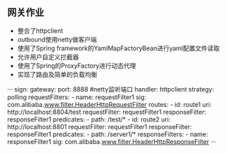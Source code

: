 ## 网关作业 ##
- 整合了httpclient
- outbound使用netty做客户端
- 使用了Spring framework的YamlMapFactoryBean进行yaml配置文件读取
- 允许用户自定义拦截器
- 使用了Spring的ProxyFactory进行动态代理
- 实现了路由及简单的负载均衡

···
sign:
	  gateway:
	    port: 8888  #netty监听端口
	    handler: httpclient
	    strategy: polling
	    requestFilters:
	      - name: requestFilter1
	        sig: com.alibaba.www.filter.HeaderHttpRequestFilter
	    routes:
	      - id: route1
	        uri: http://localhost:8804/test
	        requestFilter: requestFilter1
	        responseFilter: responseFilter1
	        predicates:
	          - path: /test/*
	      - id: route2
	        uri: http://localhost:8801
	        requestFilter: requestFilter1
	        responseFilter: responseFilter1
	        predicates:
	          - path: /server1/*
	    responseFilters:
	      - name: responseFilter1
	        sig: com.alibaba.www.filter.HeaderHttpResponseFilter
···
